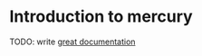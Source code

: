 # Introduction to mercury

TODO: write [great documentation](http://jacobian.org/writing/great-documentation/what-to-write/)
